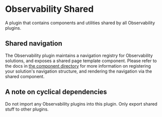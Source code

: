# Observability Shared

A plugin that contains components and utilities shared by all Observability plugins.

## Shared navigation

The Observability plugin maintains a navigation registry for Observability solutions, and exposes a shared page template component. Please refer to the docs in [the component directory](public/components/shared/page_template) for more information on registering your solution's navigation structure, and rendering the navigation via the shared component.

## A note on cyclical dependencies

Do not import any Observability plugins into this plugin. Only export shared stuff to other plugins.
